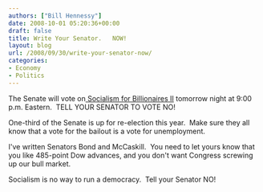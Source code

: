 ```yaml
---
authors: ["Bill Hennessy"]
date: 2008-10-01 05:20:36+00:00
draft: false
title: Write Your Senator.   NOW!
layout: blog
url: /2008/09/30/write-your-senator-now/
categories:
- Economy
- Politics
---
```


The Senate will vote on[ Socialism for Billionaires II](https://michellemalkin.com/0208/09/30/flash-senate-bailout-vote-scheduled-tomorrow-at-approx-9pm-eastern/) tomorrow night at 9:00 p.m. Eastern.  TELL YOUR SENATOR TO VOTE NO!

One-third of the Senate is up for re-election this year.  Make sure they all know that a vote for the bailout is a vote for unemployment.  

I've written Senators Bond and McCaskill.  You need to let yours know that you like 485-point Dow advances, and you don't want Congress screwing up our bull market.  

Socialism is no way to run a democracy.  Tell your Senator NO!
